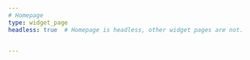 ```yaml
---
# Homepage
type: widget_page
headless: true  # Homepage is headless, other widget pages are not.


---
```

